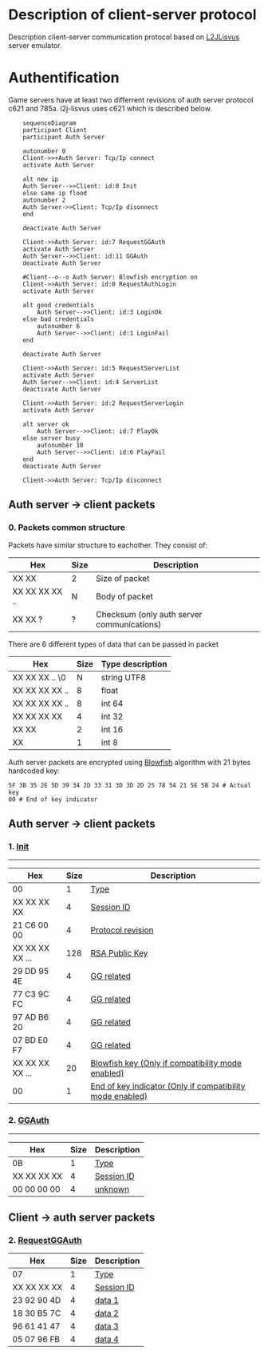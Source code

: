 # Description of client-server protocol

Description client-server communication protocol based on [L2JLisvus](https://gitlab.com/TheDnR/l2j-lisvus/) server emulator.


# Authentification

Game servers have at least two differrent revisions of auth server protocol c621 and 785a. l2j-lisvus uses c621 which is described below.

```mermaid
    sequenceDiagram
    participant Client
    participant Auth Server
    
    autonumber 0
    Client->>+Auth Server: Tcp/Ip connect
    activate Auth Server

    alt new ip
    Auth Server-->>Client: id:0 Init
    else same ip flood
    autonumber 2
    Auth Server->>Client: Tcp/Ip disonnect
    end

    deactivate Auth Server

    Client->>Auth Server: id:7 RequestGGAuth
    activate Auth Server
    Auth Server-->>Client: id:11 GGAuth 
    deactivate Auth Server
    
    #Client--o--o Auth Server: Blowfish encryption on
    Client->>Auth Server: id:0 RequestAuthLogin
    activate Auth Server

    alt good credentials
        Auth Server-->>Client: id:3 LoginOk 
    else bad credentials
        autonumber 6
        Auth Server-->>Client: id:1 LoginFail
    end
    
    deactivate Auth Server

    Client->>Auth Server: id:5 RequestServerList
    activate Auth Server
    Auth Server-->>Client: id:4 ServerList
    deactivate Auth Server

    Client->>Auth Server: id:2 RequestServerLogin
    activate Auth Server

    alt server ok
        Auth Server-->>Client: id:7 PlayOk 
    else server busy
        autonumber 10
        Auth Server-->>Client: id:6 PlayFail
    end
    deactivate Auth Server
    
    Client->>Auth Server: Tcp/Ip disconnect
```


     
    



## Auth server -> client packets


### 0. Packets common structure
Packets have similar structure to eachother. They consist of:
   

| Hex | Size | Description |
|-----|------|-------------|
|XX XX|2|Size of packet|
|XX XX XX XX .. |N|Body of packet|
|XX XX ? |?| Checksum (only auth server communications) |

There are 6 different types of data that can be passed in packet

| Hex | Size | Type description |
|-----|------|-------------|
|XX XX XX .. \0|N|string UTF8|
|XX XX XX XX ..|8|float|
|XX XX XX XX ..|8|int 64|
|XX XX XX XX|4|int 32|
|XX XX|2|int 16|
|XX|1|int 8|



Auth server packets are encrypted using [Blowfish](https://en.wikipedia.org/wiki/Blowfish_(cipher)) algorithm with 21 bytes hardcoded key:
```
5F 3B 35 2E 5D 39 34 2D 33 31 3D 3D 2D 25 78 54 21 5E 5B 24 # Actual key
00 # End of key indicator
```


## Auth server -> client packets


### 1. [Init](https://gitlab.com/TheDnR/l2j-lisvus/-/blame/main/core/java/net/sf/l2j/loginserver/serverpackets/Init.java#L19)
----

| Hex | Size | Description |
|-----|------|-------------|
| 00 | 1 | [Type](https://gitlab.com/TheDnR/l2j-lisvus/-/blame/main/core/java/net/sf/l2j/loginserver/serverpackets/Init.java#L43) |
| XX XX XX XX |  4 | [Session ID](https://gitlab.com/TheDnR/l2j-lisvus/-/blame/main/core/java/net/sf/l2j/loginserver/serverpackets/Init.java#L44) |
| 21 C6 00 00| 4 | [Protocol revision](https://gitlab.com/TheDnR/l2j-lisvus/-/blame/main/core/java/net/sf/l2j/loginserver/serverpackets/Init.java#L45) |
| XX XX XX XX ... | 128| [RSA Public Key](https://gitlab.com/TheDnR/l2j-lisvus/-/blame/main/core/java/net/sf/l2j/loginserver/serverpackets/Init.java#L47)|
| 29 DD 95 4E | 4 | [GG related](https://gitlab.com/TheDnR/l2j-lisvus/-/blame/main/core/java/net/sf/l2j/loginserver/serverpackets/Init.java#L50) |     
| 77 C3 9C FC | 4 | [GG related](https://gitlab.com/TheDnR/l2j-lisvus/-/blame/main/core/java/net/sf/l2j/loginserver/serverpackets/Init.java#L51) |          
| 97 AD B6 20 | 4 | [GG related](https://gitlab.com/TheDnR/l2j-lisvus/-/blame/main/core/java/net/sf/l2j/loginserver/serverpackets/Init.java#L52) |     
| 07 BD E0 F7 | 4 | [GG related](https://gitlab.com/TheDnR/l2j-lisvus/-/blame/main/core/java/net/sf/l2j/loginserver/serverpackets/Init.java#L53) |
| XX XX XX XX ...| 20 | [Blowfish key (Only if compatibility mode enabled)](https://gitlab.com/TheDnR/l2j-lisvus/-/blame/main/core/java/net/sf/l2j/loginserver/serverpackets/Init.java#L57) |
| 00 | 1 | [End of key indicator (Only if compatibility mode enabled)](https://gitlab.com/TheDnR/l2j-lisvus/-/blame/main/core/java/net/sf/l2j/loginserver/serverpackets/Init.java#L58) |


### 2. [GGAuth](https://gitlab.com/TheDnR/l2j-lisvus/-/blob/main/core/java/net/sf/l2j/loginserver/serverpackets/GGAuth.java#L24)

----

| Hex | Size | Description |
|-----|------|-------------|
| 0B | 1 | [Type](https://gitlab.com/TheDnR/l2j-lisvus/-/blob/main/core/java/net/sf/l2j/loginserver/serverpackets/GGAuth.java#L45) |
| XX XX XX XX |  4 | [Session ID](https://gitlab.com/TheDnR/l2j-lisvus/-/blob/main/core/java/net/sf/l2j/loginserver/clientpackets/RequestAuthGG.java#L81)|
| 00 00 00 00 |  4 | [unknown](https://gitlab.com/TheDnR/l2j-lisvus/-/blob/main/core/java/net/sf/l2j/loginserver/serverpackets/GGAuth.java#L47)|


## Client -> auth server packets

### 2. [RequestGGAuth](https://gitlab.com/TheDnR/l2j-lisvus/-/blame/main/core/java/net/sf/l2j/loginserver/clientpackets/RequestAuthGG.java#L23)


| Hex | Size | Description |
|-----|------|-------------|
| 07 | 1 | [Type](https://gitlab.com/TheDnR/l2j-lisvus/-/blob/main/core/java/net/sf/l2j/loginserver/L2LoginPacketHandler.java#L55) |
| XX XX XX XX | 4 | [Session ID](https://gitlab.com/TheDnR/l2j-lisvus/-/blame/main/core/java/net/sf/l2j/loginserver/clientpackets/RequestAuthGG.java#L25) |
| 23 92 90 4D | 4 | [data 1](https://gitlab.com/TheDnR/l2j-lisvus/-/blame/main/core/java/net/sf/l2j/loginserver/clientpackets/RequestAuthGG.java#L26) |
| 18 30 B5 7C | 4 | [data 2](https://gitlab.com/TheDnR/l2j-lisvus/-/blame/main/core/java/net/sf/l2j/loginserver/clientpackets/RequestAuthGG.java#L27) |
| 96 61 41 47 | 4 | [data 3](https://gitlab.com/TheDnR/l2j-lisvus/-/blame/main/core/java/net/sf/l2j/loginserver/clientpackets/RequestAuthGG.java#L28) |
| 05 07 96 FB | 4 | [data 4](https://gitlab.com/TheDnR/l2j-lisvus/-/blame/main/core/java/net/sf/l2j/loginserver/clientpackets/RequestAuthGG.java#L29) |